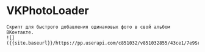 # VKPhotoLoader
	
    Скрипт для быстрого добавления одинаковых фото в свой альбом ВКонтакте.
	![]({{site.baseurl}}/https://pp.userapi.com/c851032/v851032855/43ce1/7e9SrUFec6U.jpg)